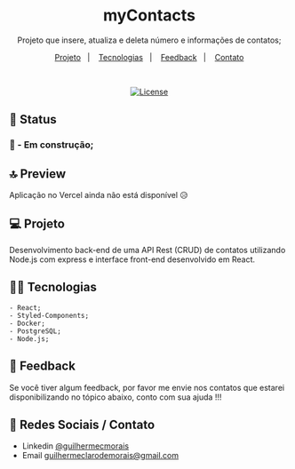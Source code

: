 <h1 align="center"> myContacts    </h1>

<p align="center">
Projeto que insere, atualiza e deleta número e informações de contatos;
</p>

<p align="center">
  <a href="#-tecnologias">Projeto</a>&nbsp;&nbsp;&nbsp;|&nbsp;&nbsp;&nbsp;
  <a href="#-projeto">Tecnologias</a>&nbsp;&nbsp;&nbsp;|&nbsp;&nbsp;&nbsp;
  <a href="#-layout">Feedback</a>&nbsp;&nbsp;&nbsp;|&nbsp;&nbsp;&nbsp;
  <a href="#memo-licença">Contato</a>
</p>

<br>

<p align="center">
<a href="https://pt.wikipedia.org/wiki/Licen%C3%A7a_MIT">
	<img alt="License" src="https://camo.githubusercontent.com/fd551ba4b042d89480347a0e74e31af63b356b2cac1116c7b80038f41b04a581/68747470733a2f2f696d672e736869656c64732e696f2f62616467652f4c6963656e73652d4d49542d677265656e2e737667" />
	</a>


<br>

## 📣 Status

<h3>🔵 - Em construção;</h3>

## 🔝 Preview


 Aplicação no Vercel ainda não está disponível 😥
## 💻 Projeto

Desenvolvimento back-end de uma API Rest (CRUD) de contatos utilizando Node.js com express e interface front-end desenvolvido em React.

## 👨‍💻 Tecnologias

    - React;
    - Styled-Components;
    - Docker;
    - PostgreSQL;
    - Node.js;

## 🚀 Feedback

Se você tiver algum feedback, por favor me envie nos contatos que estarei disponibilizando no tópico abaixo, conto com sua ajuda !!!


## 📍 Redes Sociais / Contato

- Linkedin [@guilhermecmorais](https://www.linkedin.com/in/guilhermecmorais/)
- Email guilhermeclarodemorais@gmail.com
